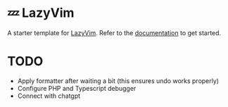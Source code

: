 # 💤 LazyVim

A starter template for [LazyVim](https://github.com/LazyVim/LazyVim).
Refer to the [documentation](https://lazyvim.github.io/installation) to get started.

# TODO
* Apply formatter after waiting a bit (this ensures undo works properly) 
* Configure PHP and Typescript debugger
* Connect with chatgpt


```
